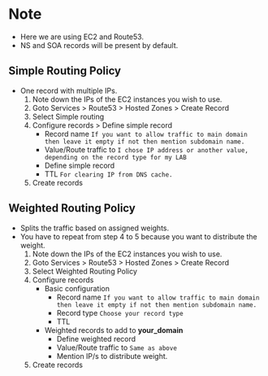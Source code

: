 # Note
* Here we are using EC2 and Route53.  
* NS and SOA records will be present by default.  
## Simple Routing Policy
* One record with multiple IPs.
  1.  Note down the IPs of the EC2 instances you wish to use.
  2.  Goto Services > Route53 > Hosted Zones > Create Record 
  3.  Select Simple routing
  4.  Configure records > Define simple record
      * Record name `If you want to allow traffic to main domain then leave it empty if not then mention subdomain name.`  
      * Value/Route traffic to `I chose IP address or another value, depending on the record type for my LAB`
      * Define simple record
      * TTL `For clearing IP from DNS cache.`  
  5.  Create records  
## Weighted Routing Policy  
* Splits the traffic based on assigned weights.
* You have to repeat from step 4 to 5 because you want to distribute the weight.  
  1.  Note down the IPs of the EC2 instances you wish to use.
  2.  Goto Services > Route53 > Hosted Zones > Create Record 
  3.  Select Weighted Routing Policy
  4.  Configure records
      * Basic configuration
          * Record name `If you want to allow traffic to main domain then leave it empty if not then mention subdomain name.`  
          * Record type `Choose your record type`  
          * TTL    
      * Weighted records to add to **your_domain**  
          * Define weighted record
          * Value/Route traffic to `Same as above `
          * Mention IP/s to distribute weight.
  5.  Create records  
